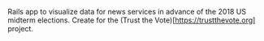 Rails app to visualize data for news services in advance of the 2018 US midterm elections. Create for the (Trust the Vote)[https://trustthevote.org] project.
